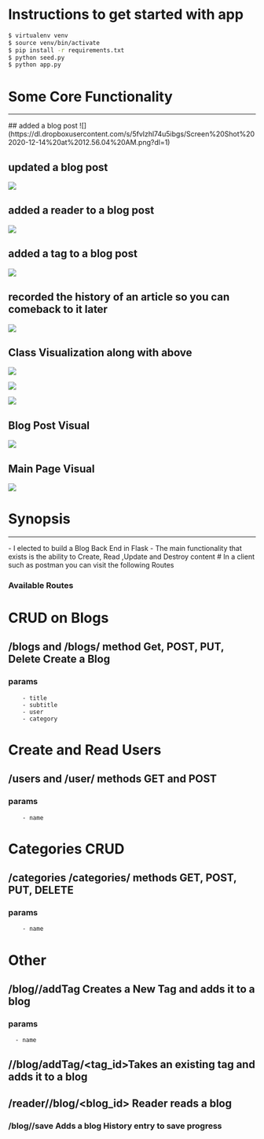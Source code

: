 # Instructions to get started with app

```bash
$ virtualenv venv
$ source venv/bin/activate
$ pip install -r requirements.txt
$ python seed.py
$ python app.py
```
# Some Core Functionality
<hr>
## added a blog post
![](https://dl.dropboxusercontent.com/s/5fvlzhl74u5ibgs/Screen%20Shot%202020-12-14%20at%2012.56.04%20AM.png?dl=1)

## updated a blog post
![](https://dl.dropboxusercontent.com/s/e2rddb62yfdxtqr/Screen%20Shot%202020-12-14%20at%2012.57.35%20AM.png?dl=1)

## added a reader to a blog post
![](https://dl.dropboxusercontent.com/s/e6zqw8isf0tuxws/Screen%20Shot%202020-12-14%20at%201.03.03%20AM.png?dl=1)

## added a tag to a blog post

![](https://dl.dropboxusercontent.com/s/uswet7uso8eydwc/Screen%20Shot%202020-12-14%20at%201.05.33%20AM.png?dl=1)

## recorded the history of an article so you can comeback to it later

![](https://dl.dropboxusercontent.com/s/8afgnzrujt4gt6o/Screen%20Shot%202020-12-14%20at%201.10.32%20AM.png?dl=0)

## Class Visualization along with above

![](https://dl.dropboxusercontent.com/s/9vkakja36iaig1g/Screen%20Shot%202020-12-14%20at%201.47.47%20AM.png?dl=0)

![](https://dl.dropboxusercontent.com/s/qmh4jo04f4mqz3f/Screen%20Shot%202020-12-14%20at%201.49.43%20AM.png?dl=0)

![](https://dl.dropboxusercontent.com/s/9lf7xs5tnex880d/Screen%20Shot%202020-12-14%20at%201.50.37%20AM.png?dl=0)

## Blog Post Visual
![](https://dl.dropboxusercontent.com/s/aa6w3xl21riva1a/Screen%20Shot%202020-12-14%20at%201.59.02%20AM.png?dl=0)

## Main Page Visual

![](https://dl.dropboxusercontent.com/s/9rlqlr9vngo06li/Screen%20Shot%202020-12-14%20at%202.00.41%20AM.png?dl=0)
# Synopsis
<hr>
- I elected to build a Blog Back End in Flask
- The main functionality that exists is the ability to Create, Read ,Update and Destroy content
# In a client such as postman you can visit the following Routes

### Available Routes

# CRUD on Blogs
## /blogs  and /blogs/<id> method Get, POST, PUT, Delete Create a Blog
### params
        - title
        - subtitle
        - user
        - category


# Create and Read Users
## /users and /user/<id> methods GET and POST
### params
        - name


# Categories CRUD
## /categories /categories/<id> methods GET, POST, PUT, DELETE
### params
        - name

# Other

## /blog/<id>/addTag  Creates a New Tag and adds it to a blog
### params
      - name

## /<id>/blog/addTag/<tag_id>Takes an existing tag and adds it to a blog

## /reader/<id>/blog/<blog_id>  Reader reads a blog

### /blog/<id>/save Adds a blog History entry to save progress
